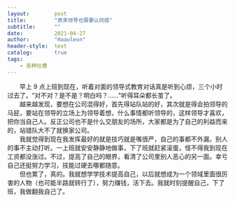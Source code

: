 ```yaml
---
layout:        post
title:         "原来领导也需要认同感"
subtitle:      ""
date:          2021-04-27
author:        "Haauleon"
header-style:  text
catalog:       true
tags:
    - 各种吐槽
---
```


&emsp;&emsp;早上 9 点上班到现在，听着对面的领导式教育对话真是听到心烦，三个小时过去了。“对不对？是不是？明白吗？......”听得耳朵都长茧了。           
&emsp;&emsp;越来越发现，要想在公司混得好，首先得站队站的好，其次就是得会拍领导的马屁，要站在领导的立场上为领导着想，什么事情都听领导的，这样领导才喜欢，把你当自己人。反正公司也不是什么交朋友的场所，大家都是为了自己的利益而来的，站错队大不了就换家公司。          
&emsp;&emsp;我就觉得到现在我发挥最好的就是技巧就是嘴很严，自己的事都不外漏，别人的事不主动打听。一上班就安安静静地做事，下了班就赶紧滚蛋，怪不得我到现在工资都没涨过。不过，提高了自己的眼界，看清了公司里别人恶心的另一面。幸亏自己还挺努力学习，技能过硬去哪都随意。       
&emsp;&emsp;但也累了，真的。我就想学学技术提高自己，以后就想成为一个领域里面很厉害的人物（也可能半路就转行了），努力赚钱，活下去。我就时刻提醒自己，下了班，我做翻我自己了。